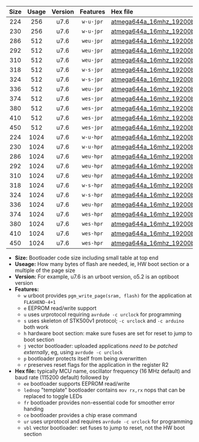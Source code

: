 |Size|Usage|Version|Features|Hex file|
|:-:|:-:|:-:|:-:|:--|
|224|256|u7.6|`w-u-jpr`|[atmega644a_16mhz_19200bps_ur_vbl.hex](https://raw.githubusercontent.com/stefanrueger/urboot/main/bootloaders/atmega644a/fcpu_16mhz/19200_bps/atmega644a_16mhz_19200bps_ur_vbl.hex)|
|230|256|u7.6|`w-u-jpr`|[atmega644a_16mhz_19200bps_lednop_ur_vbl.hex](https://raw.githubusercontent.com/stefanrueger/urboot/main/bootloaders/atmega644a/fcpu_16mhz/19200_bps/atmega644a_16mhz_19200bps_lednop_ur_vbl.hex)|
|286|512|u7.6|`weu-jpr`|[atmega644a_16mhz_19200bps_ee_ur_vbl.hex](https://raw.githubusercontent.com/stefanrueger/urboot/main/bootloaders/atmega644a/fcpu_16mhz/19200_bps/atmega644a_16mhz_19200bps_ee_ur_vbl.hex)|
|292|512|u7.6|`weu-jpr`|[atmega644a_16mhz_19200bps_ee_lednop_ur_vbl.hex](https://raw.githubusercontent.com/stefanrueger/urboot/main/bootloaders/atmega644a/fcpu_16mhz/19200_bps/atmega644a_16mhz_19200bps_ee_lednop_ur_vbl.hex)|
|310|512|u7.6|`weu-jpr`|[atmega644a_16mhz_19200bps_ee_lednop_fr_ur_vbl.hex](https://raw.githubusercontent.com/stefanrueger/urboot/main/bootloaders/atmega644a/fcpu_16mhz/19200_bps/atmega644a_16mhz_19200bps_ee_lednop_fr_ur_vbl.hex)|
|318|512|u7.6|`w-s-jpr`|[atmega644a_16mhz_19200bps_vbl.hex](https://raw.githubusercontent.com/stefanrueger/urboot/main/bootloaders/atmega644a/fcpu_16mhz/19200_bps/atmega644a_16mhz_19200bps_vbl.hex)|
|324|512|u7.6|`w-s-jpr`|[atmega644a_16mhz_19200bps_lednop_vbl.hex](https://raw.githubusercontent.com/stefanrueger/urboot/main/bootloaders/atmega644a/fcpu_16mhz/19200_bps/atmega644a_16mhz_19200bps_lednop_vbl.hex)|
|336|512|u7.6|`weu-jpr`|[atmega644a_16mhz_19200bps_ee_lednop_fr_ce_ur_vbl.hex](https://raw.githubusercontent.com/stefanrueger/urboot/main/bootloaders/atmega644a/fcpu_16mhz/19200_bps/atmega644a_16mhz_19200bps_ee_lednop_fr_ce_ur_vbl.hex)|
|374|512|u7.6|`wes-jpr`|[atmega644a_16mhz_19200bps_ee_vbl.hex](https://raw.githubusercontent.com/stefanrueger/urboot/main/bootloaders/atmega644a/fcpu_16mhz/19200_bps/atmega644a_16mhz_19200bps_ee_vbl.hex)|
|380|512|u7.6|`wes-jpr`|[atmega644a_16mhz_19200bps_ee_lednop_vbl.hex](https://raw.githubusercontent.com/stefanrueger/urboot/main/bootloaders/atmega644a/fcpu_16mhz/19200_bps/atmega644a_16mhz_19200bps_ee_lednop_vbl.hex)|
|410|512|u7.6|`wes-jpr`|[atmega644a_16mhz_19200bps_ee_lednop_fr_vbl.hex](https://raw.githubusercontent.com/stefanrueger/urboot/main/bootloaders/atmega644a/fcpu_16mhz/19200_bps/atmega644a_16mhz_19200bps_ee_lednop_fr_vbl.hex)|
|450|512|u7.6|`wes-jpr`|[atmega644a_16mhz_19200bps_ee_lednop_fr_ce_vbl.hex](https://raw.githubusercontent.com/stefanrueger/urboot/main/bootloaders/atmega644a/fcpu_16mhz/19200_bps/atmega644a_16mhz_19200bps_ee_lednop_fr_ce_vbl.hex)|
|224|1024|u7.6|`w-u-hpr`|[atmega644a_16mhz_19200bps_ur.hex](https://raw.githubusercontent.com/stefanrueger/urboot/main/bootloaders/atmega644a/fcpu_16mhz/19200_bps/atmega644a_16mhz_19200bps_ur.hex)|
|230|1024|u7.6|`w-u-hpr`|[atmega644a_16mhz_19200bps_lednop_ur.hex](https://raw.githubusercontent.com/stefanrueger/urboot/main/bootloaders/atmega644a/fcpu_16mhz/19200_bps/atmega644a_16mhz_19200bps_lednop_ur.hex)|
|286|1024|u7.6|`weu-hpr`|[atmega644a_16mhz_19200bps_ee_ur.hex](https://raw.githubusercontent.com/stefanrueger/urboot/main/bootloaders/atmega644a/fcpu_16mhz/19200_bps/atmega644a_16mhz_19200bps_ee_ur.hex)|
|292|1024|u7.6|`weu-hpr`|[atmega644a_16mhz_19200bps_ee_lednop_ur.hex](https://raw.githubusercontent.com/stefanrueger/urboot/main/bootloaders/atmega644a/fcpu_16mhz/19200_bps/atmega644a_16mhz_19200bps_ee_lednop_ur.hex)|
|310|1024|u7.6|`weu-hpr`|[atmega644a_16mhz_19200bps_ee_lednop_fr_ur.hex](https://raw.githubusercontent.com/stefanrueger/urboot/main/bootloaders/atmega644a/fcpu_16mhz/19200_bps/atmega644a_16mhz_19200bps_ee_lednop_fr_ur.hex)|
|318|1024|u7.6|`w-s-hpr`|[atmega644a_16mhz_19200bps.hex](https://raw.githubusercontent.com/stefanrueger/urboot/main/bootloaders/atmega644a/fcpu_16mhz/19200_bps/atmega644a_16mhz_19200bps.hex)|
|324|1024|u7.6|`w-s-hpr`|[atmega644a_16mhz_19200bps_lednop.hex](https://raw.githubusercontent.com/stefanrueger/urboot/main/bootloaders/atmega644a/fcpu_16mhz/19200_bps/atmega644a_16mhz_19200bps_lednop.hex)|
|336|1024|u7.6|`weu-hpr`|[atmega644a_16mhz_19200bps_ee_lednop_fr_ce_ur.hex](https://raw.githubusercontent.com/stefanrueger/urboot/main/bootloaders/atmega644a/fcpu_16mhz/19200_bps/atmega644a_16mhz_19200bps_ee_lednop_fr_ce_ur.hex)|
|374|1024|u7.6|`wes-hpr`|[atmega644a_16mhz_19200bps_ee.hex](https://raw.githubusercontent.com/stefanrueger/urboot/main/bootloaders/atmega644a/fcpu_16mhz/19200_bps/atmega644a_16mhz_19200bps_ee.hex)|
|380|1024|u7.6|`wes-hpr`|[atmega644a_16mhz_19200bps_ee_lednop.hex](https://raw.githubusercontent.com/stefanrueger/urboot/main/bootloaders/atmega644a/fcpu_16mhz/19200_bps/atmega644a_16mhz_19200bps_ee_lednop.hex)|
|410|1024|u7.6|`wes-hpr`|[atmega644a_16mhz_19200bps_ee_lednop_fr.hex](https://raw.githubusercontent.com/stefanrueger/urboot/main/bootloaders/atmega644a/fcpu_16mhz/19200_bps/atmega644a_16mhz_19200bps_ee_lednop_fr.hex)|
|450|1024|u7.6|`wes-hpr`|[atmega644a_16mhz_19200bps_ee_lednop_fr_ce.hex](https://raw.githubusercontent.com/stefanrueger/urboot/main/bootloaders/atmega644a/fcpu_16mhz/19200_bps/atmega644a_16mhz_19200bps_ee_lednop_fr_ce.hex)|

- **Size:** Bootloader code size including small table at top end
- **Useage:** How many bytes of flash are needed, ie, HW boot section or a multiple of the page size
- **Version:** For example, u7.6 is an urboot version, o5.2 is an optiboot version
- **Features:**
  + `w` urboot provides `pgm_write_page(sram, flash)` for the application at `FLASHEND-4+1`
  + `e` EEPROM read/write support
  + `u` uses urprotocol requiring `avrdude -c urclock` for programming
  + `s` uses skeleton of STK500v1 protocol; `-c urclock` and `-c arduino` both work
  + `h` hardware boot section: make sure fuses are set for reset to jump to boot section
  + `j` vector bootloader: uploaded applications *need to be patched externally*, eg, using `avrdude -c urclock`
  + `p` bootloader protects itself from being overwritten
  + `r` preserves reset flags for the application in the register R2
- **Hex file:** typically MCU name, oscillator frequency (16 MHz default) and baud rate (115200 default) followed by
  + `ee` bootloader supports EEPROM read/write
  + `lednop` "template" bootloader contains `mov rx,rx` nops that can be replaced to toggle LEDs
  + `fr` bootloader provides non-essential code for smoother error handing
  + `ce` bootloader provides a chip erase command
  + `ur` uses urprotocol and requires `avrdude -c urclock` for programming
  + `vbl` vector bootloader: set fuses to jump to reset, not the HW boot section
